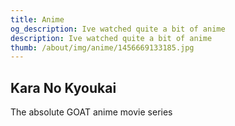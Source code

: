 ```yaml
---
title: Anime
og_description: Ive watched quite a bit of anime
description: Ive watched quite a bit of anime
thumb: /about/img/anime/1456669133185.jpg
---
```


## Kara No Kyoukai
The absolute GOAT anime movie series